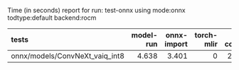 Time (in seconds) report for run: test-onnx using mode:onnx todtype:default backend:rocm

| tests                          |   model-run |   onnx-import |   torch-mlir |   iree-compile |   inference |
|:-------------------------------|------------:|--------------:|-------------:|---------------:|------------:|
| onnx/models/ConvNeXt_vaiq_int8 |       4.638 |         3.401 |            0 |         24.661 |           0 |

